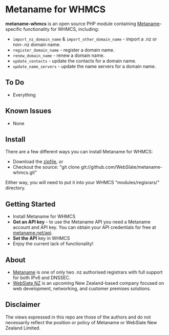 # Metaname for WHMCS
**metaname-whmcs** is an open source PHP module containing [Metaname](https://metaname.net)-specific functionality for WHMCS, including:

  * `import_nz_domain_name` & `import_other_domain_name` - import a .nz or non-.nz domain name.
  * `register_domain_name` - register a domain name.
  * `renew_domain_name` - renew a domain name.
  * `update_contacts` - update the contacts for a domain name.
  * `update_name_servers` - update the name servers for a domain name.

## To Do
* Everything

## Known Issues
* None

## Install
There are a few different ways you can install Metaname for WHMCS:

* Download the [zipfile](https://github.com/WebSlate/metaname-whmcs/archives/master), or
* Checkout the source: "git clone git://github.com/WebSlate/metaname-whmcs.git"

Either way, you will need to put it into your WHMCS "modules/regisrars/" directory.
   
## Getting Started
 * Install Metaname for WHMCS
 * **Get an API key** - to use the Metaname API you need a Metaname account and API key. You can obtain your API credentials for free at [metaname.net/api](https://metaname.net/api).
 * **Set the API** key in WHMCS
 * Enjoy the current lack of functionality!

## About
* [Metaname](https://metaname.net) is one of only two .nz authorised registrars with full support for both IPv6 and DNSSEC.
* [WebSlate NZ](http://webslate.co.nz) is an upcoming New Zealand-based company focused on web development, networking, and customer premises solutions.

## Disclaimer
The views expressed in this repo are those of the authors and do not necessarily reflect the position or policy of Metaname or WebSlate New Zealand Limited.
